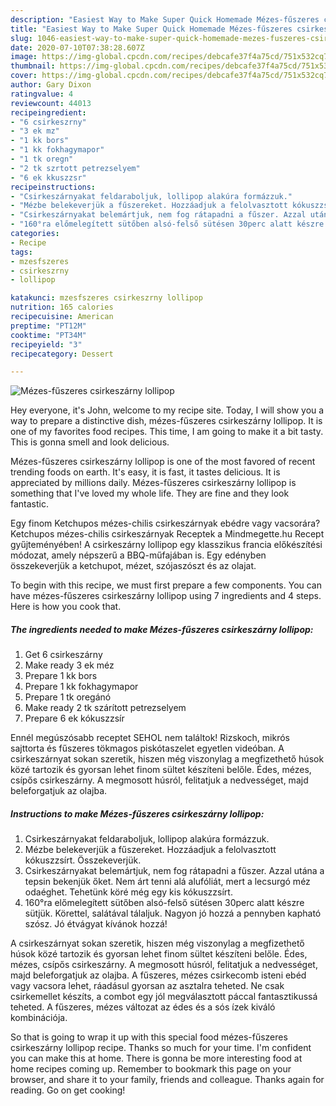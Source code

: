 ```yaml
---
description: "Easiest Way to Make Super Quick Homemade Mézes-fűszeres csirkeszárny lollipop"
title: "Easiest Way to Make Super Quick Homemade Mézes-fűszeres csirkeszárny lollipop"
slug: 1046-easiest-way-to-make-super-quick-homemade-mezes-fuszeres-csirkeszarny-lollipop
date: 2020-07-10T07:38:28.607Z
image: https://img-global.cpcdn.com/recipes/debcafe37f4a75cd/751x532cq70/mezes-fuszeres-csirkeszarny-lollipop-recept-foto.jpg
thumbnail: https://img-global.cpcdn.com/recipes/debcafe37f4a75cd/751x532cq70/mezes-fuszeres-csirkeszarny-lollipop-recept-foto.jpg
cover: https://img-global.cpcdn.com/recipes/debcafe37f4a75cd/751x532cq70/mezes-fuszeres-csirkeszarny-lollipop-recept-foto.jpg
author: Gary Dixon
ratingvalue: 4
reviewcount: 44013
recipeingredient:
- "6 csirkeszrny"
- "3 ek mz"
- "1 kk bors"
- "1 kk fokhagymapor"
- "1 tk oregn"
- "2 tk szrtott petrezselyem"
- "6 ek kkuszzsr"
recipeinstructions:
- "Csirkeszárnyakat feldaraboljuk, lollipop alakúra formázzuk."
- "Mézbe belekeverjük a fűszereket. Hozzáadjuk a felolvasztott kókuszzsírt. Összekeverjük."
- "Csirkeszárnyakat belemártjuk, nem fog rátapadni a fűszer. Azzal utána a tepsin bekenjük őket. Nem árt tenni alá alufóliát, mert a lecsurgó méz odaéghet. Tehetünk köré még egy kis kókuszzsírt."
- "160°ra előmelegített sütőben alsó-felső sütésen 30perc alatt készre sütjük. Körettel, salátával tálaljuk. Nagyon jó hozzá a pennyben kapható szósz. Jó étvágyat kívánok hozzá!"
categories:
- Recipe
tags:
- mzesfszeres
- csirkeszrny
- lollipop

katakunci: mzesfszeres csirkeszrny lollipop 
nutrition: 165 calories
recipecuisine: American
preptime: "PT12M"
cooktime: "PT34M"
recipeyield: "3"
recipecategory: Dessert

---
```



![Mézes-fűszeres csirkeszárny lollipop](https://img-global.cpcdn.com/recipes/debcafe37f4a75cd/751x532cq70/mezes-fuszeres-csirkeszarny-lollipop-recept-foto.jpg)

Hey everyone, it's John, welcome to my recipe site. Today, I will show you a way to prepare a distinctive dish, mézes-fűszeres csirkeszárny lollipop. It is one of my favorites food recipes. This time, I am going to make it a bit tasty. This is gonna smell and look delicious.

Mézes-fűszeres csirkeszárny lollipop is one of the most favored of recent trending foods on earth. It's easy, it is fast, it tastes delicious. It is appreciated by millions daily. Mézes-fűszeres csirkeszárny lollipop is something that I've loved my whole life. They are fine and they look fantastic.

Egy finom Ketchupos mézes-chilis csirkeszárnyak ebédre vagy vacsorára? Ketchupos mézes-chilis csirkeszárnyak Receptek a Mindmegette.hu Recept gyűjteményében! A csirkeszárny lollipop egy klasszikus francia előkészítési módozat, amely népszerű a BBQ-műfajában is. Egy edényben összekeverjük a ketchupot, mézet, szójaszószt és az olajat.


To begin with this recipe, we must first prepare a few components. You can have mézes-fűszeres csirkeszárny lollipop using 7 ingredients and 4 steps. Here is how you cook that.

<!--inarticleads1-->

##### The ingredients needed to make Mézes-fűszeres csirkeszárny lollipop:

1. Get 6 csirkeszárny
1. Make ready 3 ek méz
1. Prepare 1 kk bors
1. Prepare 1 kk fokhagymapor
1. Prepare 1 tk oregánó
1. Make ready 2 tk szárított petrezselyem
1. Prepare 6 ek kókuszzsír


Ennél megúszósabb receptet SEHOL nem találtok! Rizskoch, mikrós sajttorta és fűszeres tökmagos piskótaszelet egyetlen videóban. A csirkeszárnyat sokan szeretik, hiszen még viszonylag a megfizethető húsok közé tartozik és gyorsan lehet finom sültet készíteni belőle. Édes, mézes, csípős csirkeszárny. A megmosott húsról, felitatjuk a nedvességet, majd beleforgatjuk az olajba. 

<!--inarticleads2-->

##### Instructions to make Mézes-fűszeres csirkeszárny lollipop:

1. Csirkeszárnyakat feldaraboljuk, lollipop alakúra formázzuk.
1. Mézbe belekeverjük a fűszereket. Hozzáadjuk a felolvasztott kókuszzsírt. Összekeverjük.
1. Csirkeszárnyakat belemártjuk, nem fog rátapadni a fűszer. Azzal utána a tepsin bekenjük őket. Nem árt tenni alá alufóliát, mert a lecsurgó méz odaéghet. Tehetünk köré még egy kis kókuszzsírt.
1. 160°ra előmelegített sütőben alsó-felső sütésen 30perc alatt készre sütjük. Körettel, salátával tálaljuk. Nagyon jó hozzá a pennyben kapható szósz. Jó étvágyat kívánok hozzá!


A csirkeszárnyat sokan szeretik, hiszen még viszonylag a megfizethető húsok közé tartozik és gyorsan lehet finom sültet készíteni belőle. Édes, mézes, csípős csirkeszárny. A megmosott húsról, felitatjuk a nedvességet, majd beleforgatjuk az olajba. A fűszeres, mézes csirkecomb isteni ebéd vagy vacsora lehet, ráadásul gyorsan az asztalra teheted. Ne csak csirkemellet készíts, a combot egy jól megválasztott páccal fantasztikussá teheted. A fűszeres, mézes változat az édes és a sós ízek kiváló kombinációja. 

So that is going to wrap it up with this special food mézes-fűszeres csirkeszárny lollipop recipe. Thanks so much for your time. I'm confident you can make this at home. There is gonna be more interesting food at home recipes coming up. Remember to bookmark this page on your browser, and share it to your family, friends and colleague. Thanks again for reading. Go on get cooking!
